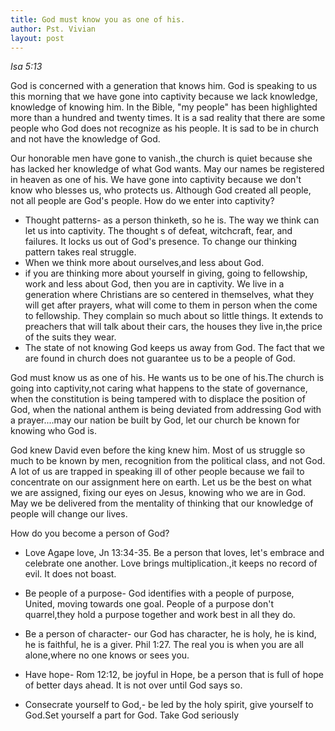 ```yaml
---
title: God must know you as one of his.
author: Pst. Vivian
layout: post
---
```

*Isa 5:13*

God is concerned with a generation that knows him. God is speaking to us this morning that we have gone into captivity because we lack knowledge, knowledge of knowing him. In the Bible, "my people" has been highlighted more than a hundred and twenty times. It is a sad reality that there are some people who God does not recognize as his people. It is sad to be in church and not have the knowledge of God. 

Our honorable men have gone to vanish.,the church is quiet because she has lacked her knowledge of what God wants.
May our names be registered in heaven as one of his. We have gone into captivity because we don't know who blesses us, who protects us. Although God created all people, not all people are God's people.
How do we enter into captivity?

- Thought patterns- as a person thinketh, so he is. The way we think can let us into captivity. The thought s of defeat, witchcraft, fear, and failures. It locks us out of God's presence. To change our thinking pattern takes real struggle.
- When we think more about ourselves,and less about God.
- if you are thinking more about yourself in giving, going to fellowship, work and less about God, then you are in captivity. We live in a generation where Christians are so centered in themselves, what they will get after prayers, what will come to them in person when the come to fellowship. They complain so much about so little things. It extends to preachers that will talk about their cars, the houses they live in,the price of the suits they wear. 
- The state of not knowing God keeps us away from God. The fact that we are found in church does not guarantee us to be a people of God. 

God must know us as one of his. He wants us to be one of his.The church is going into captivity,not caring what happens to the state of governance, when the constitution is being tampered with to displace the position of God, when the national anthem is being deviated from addressing God with a prayer....may our nation be built by God, let our church be known for knowing who God is.

God knew David even before the king knew him. Most of us struggle so much to be known by men, recognition from the political class, and not God. A lot of us are trapped in speaking ill of other people because we fail to concentrate on our assignment here on earth. Let us be the best on what we are assigned, fixing our eyes on Jesus, knowing who we are in God. May we be delivered from the mentality of thinking that our knowledge of people will change our lives. 

How do you become a person of God?

- Love Agape love, Jn 13:34-35. Be a person that loves, let's embrace and celebrate one another. Love brings multiplication.,it keeps no record of evil. It does not boast.

- Be people of a purpose- God identifies with a people of purpose, United, moving towards one goal. People of a purpose don't quarrel,they hold a purpose together and work best in all they do.
- Be a person of character- our God has character, he is holy, he is kind, he is faithful, he is a giver. Phil 1:27. The real you is when you are all alone,where no one knows or sees you.
- Have hope- Rom 12:12, be joyful in Hope, be a person that is full of hope of better days ahead. It is not over until God says so. 
- Consecrate yourself to God,- be led by the holy spirit, give yourself to God.Set yourself a part for God. 
Take God seriously

  